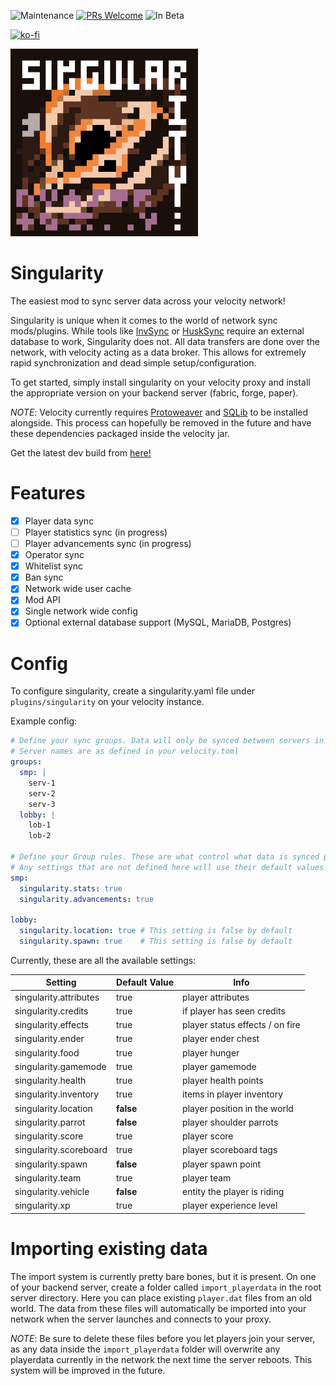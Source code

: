 ![Maintenance](https://img.shields.io/badge/Maintained%3F-yes-green.svg)
[![PRs Welcome](https://img.shields.io/badge/PRs-welcome-brightgreen.svg)](http://makeapullrequest.com)
![In Beta](https://img.shields.io/badge/InBeta-red.svg)

[![ko-fi](https://ko-fi.com/img/githubbutton_sm.svg)](https://ko-fi.com/G2G4DZF4D)

<img src="https://raw.githubusercontent.com/MrNavaStar/Singularity/master/loader-common/src/main/resources/assets/singularity/icon.png" width="300" height="300">


# Singularity
The easiest mod to sync server data across your velocity network!

Singularity is unique when it comes to the world of network sync mods/plugins. While tools like [InvSync](https://github.com/MrNavaStar/InvSync)
or [HuskSync](https://github.com/WiIIiam278/HuskSync) require an external database to work, Singularity does not. All data transfers are done
over the network, with velocity acting as a data broker. This allows for extremely rapid synchronization and dead simple setup/configuration.

To get started, simply install singularity on your velocity proxy and install the appropriate version on your backend server (fabric, forge, paper).

*NOTE*: Velocity currently requires [Protoweaver](https://modrinth.com/plugin/protoweaver) and [SQLib](https://modrinth.com/plugin/sqlib) to be installed alongside. This process can hopefully be removed in the future and have
these dependencies packaged inside the velocity jar.

Get the latest dev build from [here!](https://github.com/MrNavaStar/Singularity/actions)

# Features
- [x] Player data sync
- [ ] Player statistics sync (in progress)
- [ ] Player advancements sync (in progress)
- [x] Operator sync
- [x] Whitelist sync
- [x] Ban sync
- [x] Network wide user cache
- [X] Mod API
- [X] Single network wide config
- [X] Optional external database support (MySQL, MariaDB, Postgres)

# Config
To configure singularity, create a singularity.yaml file under `plugins/singularity` on your velocity instance. 

Example config:
```yaml
# Define your sync groups. Data will only be synced between servers in the same group
# Server names are as defined in your velocity.toml
groups:
  smp: |
    serv-1
    serv-2
    serv-3
  lobby: |
    lob-1
    lob-2
    
# Define your Group rules. These are what control what data is synced per server. Mods can add custom rules.
# Any settings that are not defined here will use their default values.
smp:
  singularity.stats: true
  singularity.advancements: true
  
lobby:
  singularity.location: true # This setting is false by default
  singularity.spawn: true    # This setting is false by default
```
Currently, these are all the available settings:

| Setting                | Default Value | Info                            |
|------------------------|---------------|---------------------------------|
| singularity.attributes | true          | player attributes               |
| singularity.credits    | true          | if player has seen credits      |
| singularity.effects    | true          | player status effects / on fire |
| singularity.ender      | true          | player ender chest              |
| singularity.food       | true          | player hunger                   |
| singularity.gamemode   | true          | player gamemode                 |
| singularity.health     | true          | player health points            |
| singularity.inventory  | true          | items in player inventory       |
| singularity.location   | **false**     | player position in the world    |
| singularity.parrot     | **false**     | player shoulder parrots         |
| singularity.score      | true          | player score                    |
| singularity.scoreboard | true          | player scoreboard tags          |
| singularity.spawn      | **false**     | player spawn point              |     
| singularity.team       | true          | player team                     |
| singularity.vehicle    | **false**     | entity the player is riding     |
| singularity.xp         | true          | player experience level         |

# Importing existing data
The import system is currently pretty bare bones, but it is present. On one of your backend server, create a folder called `import_playerdata`
in the root server directory. Here you can place existing `player.dat` files from an old world. The data from these files will automatically
be imported into your network when the server launches and connects to your proxy.

*NOTE*: Be sure to delete these files before you let players join your server, as any data inside the `import_playerdata` folder will overwrite
any playerdata currently in the network the next time the server reboots. This system will be improved in the future.
